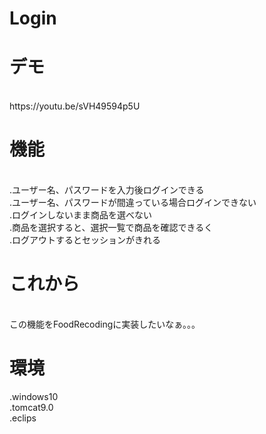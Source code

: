 # Login

<h1>デモ</h1><br>
https://youtu.be/sVH49594p5U
<br>
<h1>機能</h1><br>
.ユーザー名、パスワードを入力後ログインできる<br>
.ユーザー名、パスワードが間違っている場合ログインできない<br>
.ログインしないまま商品を選べない<br>
.商品を選択すると、選択一覧で商品を確認できるく<br>
.ログアウトするとセッションがきれる<br>


<h1>これから</h1><br>
この機能をFoodRecodingに実装したいなぁ。。。

<h1>環境</h1>
.windows10<br>
.tomcat9.0<br>
.eclips<br>


